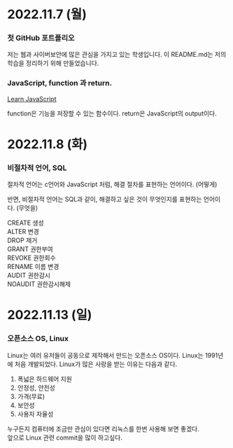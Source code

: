 <h1>2022.11.7 (월)</h1>
<h3>첫 GitHub 포트폴리오</h3>
저는 웹과 사이버보안에 많은 관심을 가지고 있는 학생입니다.
이 README.md는 저의 학습을 정리하기 위해 만들었습니다.
<h3>JavaScript, function 과 return.</h3>  


[Learn JavaScript]  

function은 기능을 저장할 수 있는 함수이다. 
return은 JavaScript의 output이다.
<h1>2022.11.8 (화)</h1>
<h3>비절차적 언어, SQL</h3>
절차적 언어는 c언어와 JavaScript 처럼, 해결 절차를 표현하는 언어이다. (어떻게)  

반면, 비절차적 언어는 SQL과 같이, 해결하고 싶은 것이 무엇인지를 표현하는 언어이다. (무엇을)  

CREATE 생성  
ALTER 변경  
DROP 제거  
GRANT 권한부여  
REVOKE 권한회수  
RENAME 이름 변경  
AUDIT 권한감시  
NOAUDIT 권한감시해제  

<h1>2022.11.13 (일)</h1>
<h3>오픈소스 OS, Linux</h3>
Linux는 여러 유저들이 공동으로 제작해서 만드는 오픈소스 OS이다.  
Linux는 1991년에 처음 개발되었다. 
Linux가 많은 사랑을 받는 이유는 다음과 같다.
  
1. 폭넓은 하드웨어 지원  
2. 안정성, 안전성  
3. 가격(무료)  
4. 보안성  
5. 사용자 자율성  
  
누구든지 컴퓨터에 조금만 관심이 있다면 리눅스를 한번 사용해 보면 좋겠다.  
앞으로 Linux 관련 commit을 많이 하고싶다.






[Learn JavaScript]:https://learnjavascript.online
